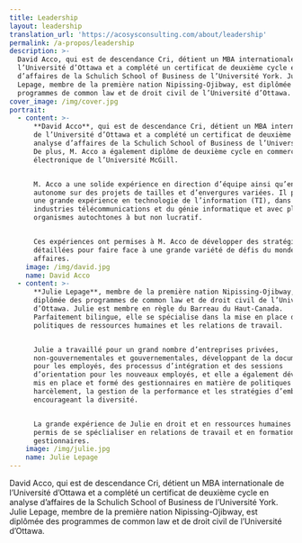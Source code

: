 ```yaml
---
title: Leadership
layout: leadership
translation_url: 'https://acosysconsulting.com/about/leadership'
permalink: /a-propos/leadership
description: >-
  David Acco, qui est de descendance Cri, détient un MBA internationale de
  l’Université d’Ottawa et a complété un certificat de deuxième cycle en analyse
  d’affaires de la Schulich School of Business de l’Université York. Julie
  Lepage, membre de la première nation Nipissing-Ojibway, est diplômée des
  programmes de common law et de droit civil de l’Université d’Ottawa.
cover_image: /img/cover.jpg
portrait:
  - content: >-
      **David Acco**, qui est de descendance Cri, détient un MBA internationale
      de l’Université d’Ottawa et a complété un certificat de deuxième cycle en
      analyse d’affaires de la Schulich School of Business de l’Université York.
      De plus, M. Acco a également diplôme de deuxième cycle en commerce
      électronique de l’Université McGill.


      M. Acco a une solide expérience en direction d’équipe ainsi qu’en travail
      autonome sur des projets de tailles et d’envergures variées. Il possède
      une grande expérience en technologie de l’information (TI), dans les
      industries télécommunications et du génie informatique et avec plusieurs
      organismes autochtones à but non lucratif.


      Ces expériences ont permises à M. Acco de développer des stratégies
      détaillées pour faire face à une grande variété de défis du monde des
      affaires.
    image: /img/david.jpg
    name: David Acco
  - content: >-
      **Julie Lepage**, membre de la première nation Nipissing-Ojibway, est
      diplômée des programmes de common law et de droit civil de l’Université
      d’Ottawa. Julie est membre en règle du Barreau du Haut-Canada.
      Parfaitement bilingue, elle se spécialise dans la mise en place de
      politiques de ressources humaines et les relations de travail.


      Julie a travaillé pour un grand nombre d’entreprises privées,
      non-gouvernementales et gouvernementales, développant de la documentation
      pour les employés, des processus d’intégration et des sessions
      d’orientation pour les nouveaux employés, et elle a également développé,
      mis en place et formé des gestionnaires en matière de politiques sur le
      harcèlement, la gestion de la performance et les stratégies d’embauche
      encourageant la diversité.


      La grande expérience de Julie en droit et en ressources humaines lui a
      permis de se spéclialiser en relations de travail et en formation des
      gestionnaires.
    image: /img/julie.jpg
    name: Julie Lepage
---
```

David Acco, qui est de descendance Cri, détient un MBA internationale de l’Université d’Ottawa et a complété un certificat de deuxième cycle en analyse d’affaires de la Schulich School of Business de l’Université York. Julie Lepage, membre de la première nation Nipissing-Ojibway, est diplômée des programmes de common law et de droit civil de l’Université d’Ottawa.
